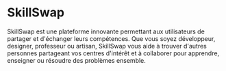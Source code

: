 # SkillSwap

SkillSwap est une plateforme innovante permettant aux utilisateurs de partager et d'échanger leurs compétences. Que vous soyez développeur, designer, professeur ou artisan, SkillSwap vous aide à trouver d'autres personnes partageant vos centres d'intérêt et à collaborer pour apprendre, enseigner ou résoudre des problèmes ensemble.
